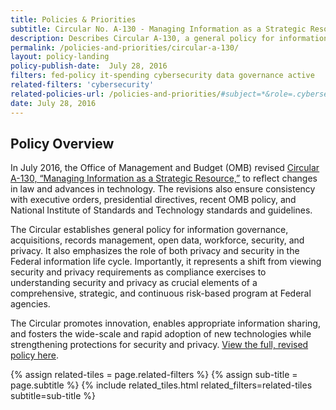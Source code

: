 ```yaml
---
title: Policies & Priorities
subtitle: Circular No. A-130 - Managing Information as a Strategic Resource
description: Describes Circular A-130, a general policy for information governance, acquisitions, records management, open data, workforce, security, and privacy.
permalink: /policies-and-priorities/circular-a-130/
layout: policy-landing
policy-publish-date:  July 28, 2016
filters: fed-policy it-spending cybersecurity data governance active
related-filters: 'cybersecurity'
related-policies-url: /policies-and-priorities/#subject=*&role=.cybersecurity&status=*
date: July 28, 2016
---
```

## Policy Overview ##
In July 2016, the Office of Management and Budget (OMB) revised [Circular A-130, “Managing Information as a Strategic Resource,”](https://www.federalregister.gov/documents/2016/07/28/2016-17872/revision-of-omb-circular-no-a-130-managing-information-as-a-strategic-resource) to reflect changes in law and advances in technology. The revisions also ensure consistency with executive orders, presidential directives, recent OMB policy, and National Institute of Standards and Technology standards and guidelines.

The Circular establishes general policy for information governance, acquisitions, records management, open data, workforce, security, and privacy. It also emphasizes the role of both privacy and security in the Federal information life cycle. Importantly, it represents a shift from viewing security and privacy requirements as compliance exercises to understanding security and privacy as crucial elements of a comprehensive, strategic, and continuous risk-based program at Federal agencies.

The Circular promotes innovation, enables appropriate information sharing, and fosters the wide-scale and rapid adoption of new technologies while strengthening protections for security and privacy. [View the full, revised policy here](https://obamawhitehouse.archives.gov/sites/default/files/omb/assets/OMB/circulars/a130/a130revised.pdf).
&nbsp;

{% assign related-tiles = page.related-filters %}
{% assign sub-title = page.subtitle %}
{% include related_tiles.html  related_filters=related-tiles subtitle=sub-title %}

